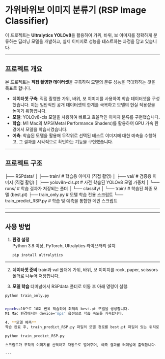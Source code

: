 # 가위바위보 이미지 분류기 (RSP Image Classifier)

이 프로젝트는 **Ultralytics YOLOv8**을 활용하여 가위, 바위, 보 이미지를 정확하게 분류하는 딥러닝 모델을 개발하고, 실제 이미지로 성능을 테스트하는 과정을 담고 있습니다.

---

## 프로젝트 개요

본 프로젝트는 **직접 촬영한 데이터셋**을 구축하여 모델의 분류 성능을 극대화하는 것을 목표로 합니다.

- **데이터셋 구축**: 직접 촬영한 가위, 바위, 보 이미지를 사용하여 학습 데이터셋을 구성했습니다. 이는 일반적인 공개 데이터셋의 한계를 극복하고 모델의 현실 적용성을 높이기 위함입니다.  
- **모델**: YOLOv8-cls 모델을 사용하여 빠르고 효율적인 이미지 분류를 구현했습니다.  
- **학습**: M1 Mac의 MPS(Metal Performance Shaders)를 활용하여 GPU 가속 환경에서 모델을 학습시켰습니다.  
- **예측**: 학습된 모델을 활용해 무작위로 선택된 테스트 이미지에 대한 예측을 수행하고, 그 결과를 시각적으로 확인하는 기능을 구현했습니다.  

---

## 프로젝트 구조


├── RSPdata/
│ ├── train/ # 학습용 이미지 (직접 촬영)
│ ├── val/ # 검증용 이미지 (직접 촬영)
│ ├── yolov8n-cls.pt # 사전 학습된 YOLOv8 모델 가중치
│ └── runs/ # 학습 결과가 저장되는 폴더
│ └── classify/
│ └── train/ # 학습된 최종 모델 (best.pt)
├── train_only.py # 모델 학습 전용 스크립트
└── train_predict_RSP.py # 학습 및 예측을 통합한 메인 스크립트

---


---

## 사용 방법

1. **환경 설정**  
   Python 3.8 이상, PyTorch, Ultralytics 라이브러리 설치
   ```bash
   pip install ultralytics

---

2. **데이터셋 준비**
train과 val 폴더에 가위, 바위, 보 이미지를 rock, paper, scissors 폴더로 나누어 저장합니다.

3. **모델 학습**
터미널에서 RSPdata 폴더로 이동 후 아래 명령어 실행:

 ```bash
 python train_only.py


epochs=10으로 10회 반복 학습하여 최적의 best.pt 모델을 생성합니다.
M1 Mac 환경에서는 device='mps' 옵션으로 학습 속도를 가속합니다.

4. **모델 예측**
학습 완료 후, train_predict_RSP.py 파일의 모델 경로를 best.pt 파일이 있는 위치로 수정하고 실행:

python train_predict_RSP.py

스크립트가 무작위 이미지를 선택하고 자동으로 열어주며, 예측 결과를 터미널에 출력합니다.

---

